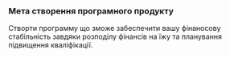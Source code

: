 ### Мета створення програмного продукту
Cтворти программу що зможе забеспечити вашу фінаносову стабільність завдяки розподілу фінансів на їжу та планування підвищення кваліфікації.
